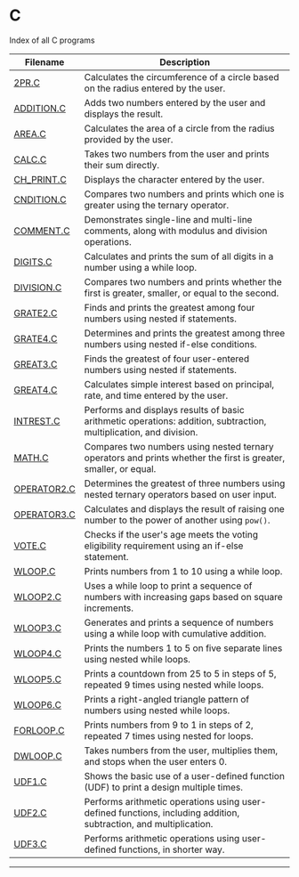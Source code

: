 # C
Index of all C programs


| Filename | Description |
| -------- | ----------- |
| [2PR.C](https://github.com/WorkofAditya/C/blob/main/2PR.C) | Calculates the circumference of a circle based on the radius entered by the user. |
| [ADDITION.C](https://github.com/WorkofAditya/C/blob/main/ADDITION.C) | Adds two numbers entered by the user and displays the result. |
| [AREA.C](https://github.com/WorkofAditya/C/blob/main/AREA.C) | Calculates the area of a circle from the radius provided by the user. |
| [CALC.C](https://github.com/WorkofAditya/C/blob/main/CALC.C) | Takes two numbers from the user and prints their sum directly. |
| [CH_PRINT.C](https://github.com/WorkofAditya/C/blob/main/CH_PRINT.C) | Displays the character entered by the user. |
| [CNDITION.C](https://github.com/WorkofAditya/C/blob/main/CNDITION.C) | Compares two numbers and prints which one is greater using the ternary operator. |
| [COMMENT.C](https://github.com/WorkofAditya/C/blob/main/COMMENT.C) | Demonstrates single-line and multi-line comments, along with modulus and division operations. |
| [DIGITS.C](https://github.com/WorkofAditya/C/blob/main/DIGITS.C) | Calculates and prints the sum of all digits in a number using a while loop. |
| [DIVISION.C](https://github.com/WorkofAditya/C/blob/main/DIVISION.C) | Compares two numbers and prints whether the first is greater, smaller, or equal to the second. |
| [GRATE2.C](https://github.com/WorkofAditya/C/blob/main/GRATE2.C) | Finds and prints the greatest among four numbers using nested if statements. |
| [GRATE4.C](https://github.com/WorkofAditya/C/blob/main/GRATE4.C) | Determines and prints the greatest among three numbers using nested if-else conditions. |
| [GREAT3.C](https://github.com/WorkofAditya/C/blob/main/GREAT3.C) | Finds the greatest of four user-entered numbers using nested if statements. |
| [GREAT4.C](https://github.com/WorkofAditya/C/blob/main/GREAT4.C) | Calculates simple interest based on principal, rate, and time entered by the user. |
| [INTREST.C](https://github.com/WorkofAditya/C/blob/main/INTREST.C) | Performs and displays results of basic arithmetic operations: addition, subtraction, multiplication, and division. |
| [MATH.C](https://github.com/WorkofAditya/C/blob/main/MATH.C) | Compares two numbers using nested ternary operators and prints whether the first is greater, smaller, or equal. |
| [OPERATOR2.C](https://github.com/WorkofAditya/C/blob/main/OPERATOR2.C) | Determines the greatest of three numbers using nested ternary operators based on user input. |
| [OPERATOR3.C](https://github.com/WorkofAditya/C/blob/main/OPERATOR3.C) | Calculates and displays the result of raising one number to the power of another using `pow()`. |
| [VOTE.C](https://github.com/WorkofAditya/C/blob/main/VOTE.C) | Checks if the user's age meets the voting eligibility requirement using an if-else statement. |
| [WLOOP.C](https://github.com/WorkofAditya/C/blob/main/WLOOP.C) | Prints numbers from 1 to 10 using a while loop. |
| [WLOOP2.C](https://github.com/WorkofAditya/C/blob/main/WLOOP2.C) | Uses a while loop to print a sequence of numbers with increasing gaps based on square increments. |
| [WLOOP3.C](https://github.com/WorkofAditya/C/blob/main/WLOOP3.C) | Generates and prints a sequence of numbers using a while loop with cumulative addition. |
| [WLOOP4.C](https://github.com/WorkofAditya/C/blob/main/WLOOP4.C) | Prints the numbers 1 to 5 on five separate lines using nested while loops. |
| [WLOOP5.C](https://github.com/WorkofAditya/C/blob/main/WLOOP5.C) | Prints a countdown from 25 to 5 in steps of 5, repeated 9 times using nested while loops. |
| [WLOOP6.C](https://github.com/WorkofAditya/C/blob/main/WLOOP6.C) | Prints a right-angled triangle pattern of numbers using nested while loops. |
| [FORLOOP.C](https://github.com/WorkofAditya/C/blob/main/FORLOOP.C) | Prints numbers from 9 to 1 in steps of 2, repeated 7 times using nested for loops. |
| [DWLOOP.C](https://github.com/WorkofAditya/C/blob/main/DWLOOP.C) | Takes numbers from the user, multiplies them, and stops when the user enters 0. |
| [UDF1.C](https://github.com/WorkofAditya/C/blob/main/UDF1.C) | Shows the basic use of a user-defined function (UDF) to print a design multiple times. |
| [UDF2.C](https://github.com/WorkofAditya/C/blob/main/UDF2.C) | Performs arithmetic operations using user-defined functions, including addition, subtraction, and multiplication. |
| [UDF3.C](https://github.com/WorkofAditya/C/blob/main/UDF3.C) | Performs arithmetic operations using user-defined functions, in shorter way. |

---




